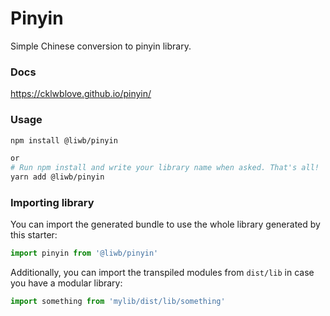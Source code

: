 # Pinyin

Simple Chinese conversion to pinyin library.

### Docs
https://cklwblove.github.io/pinyin/

### Usage

```bash
npm install @liwb/pinyin

or 
# Run npm install and write your library name when asked. That's all!
yarn add @liwb/pinyin
```

### Importing library

You can import the generated bundle to use the whole library generated by this starter:

```javascript
import pinyin from '@liwb/pinyin'
```

Additionally, you can import the transpiled modules from `dist/lib` in case you have a modular library:

```javascript
import something from 'mylib/dist/lib/something'
```
